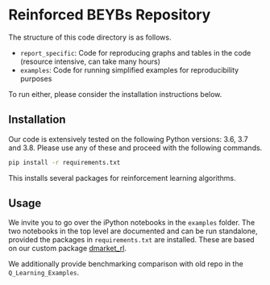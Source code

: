 # Reinforced BEYBs Repository

The structure of this code directory is as follows.
- `report_specific`: Code for reproducing graphs and tables in the code (resource intensive, can take many hours)
- `examples`: Code for running simplified examples for reproducibility purposes

To run either, please consider the installation instructions below.


## Installation

Our code is extensively tested on the following Python
versions: 3.6, 3.7 and 3.8.
Please use any of these and proceed with the following commands.

```bash
pip install -r requirements.txt
```

This installs several packages for reinforcement learning algorithms.


## Usage

We invite you to go over the iPython notebooks in the `examples` folder.
The two notebooks in the top level are documented and can be run standalone,
provided the packages in `requirements.txt` are installed.
These are based on our custom package [dmarket_rl](https://github.com/zhy0/dmarket_rl).

We additionally provide benchmarking comparison with old repo
in the `Q_Learning_Examples`.
